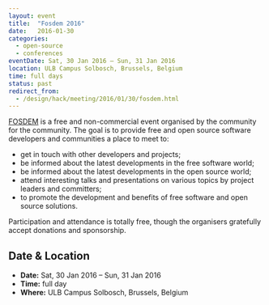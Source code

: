 ```yaml
---
layout: event
title:  "Fosdem 2016"
date:   2016-01-30
categories:
  - open-source
  - conferences
eventDate: Sat, 30 Jan 2016 – Sun, 31 Jan 2016
location: ULB Campus Solbosch, Brussels, Belgium
time: full days
status: past
redirect_from: 
  - /design/hack/meeting/2016/01/30/fosdem.html
---
```


[FOSDEM](https://fosdem.org/2016/) is a free and non-commercial event organised by the community for the community. The goal is to provide free and open source software developers and communities a place to meet to:

- get in touch with other developers and projects;
- be informed about the latest developments in the free software world;
- be informed about the latest developments in the open source world;
- attend interesting talks and presentations on various topics by project leaders and committers;
- to promote the development and benefits of free software and open source solutions.

Participation and attendance is totally free, though the organisers gratefully accept donations and sponsorship.


## Date & Location

- **Date:** Sat, 30 Jan 2016 – Sun, 31 Jan 2016
- **Time:** full day
- **Where:** ULB Campus Solbosch, Brussels, Belgium
